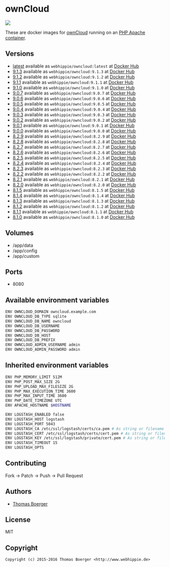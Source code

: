 # ownCloud

[![](https://badge.imagelayers.io/webhippie/owncloud:latest.svg)](https://imagelayers.io/?images=webhippie/owncloud:latest 'Get your own badge on imagelayers.io')

These are docker images for [ownCloud](https://owncloud.org/) running on an
[PHP Apache container](https://registry.hub.docker.com/u/webhippie/php-apache/).


## Versions

* [latest](https://github.com/dockhippie/owncloud/tree/master)
  available as ```webhippie/owncloud:latest``` at
  [Docker Hub](https://registry.hub.docker.com/u/webhippie/owncloud/)
* [9.1.3](https://github.com/dockhippie/owncloud/tree/9.1.3)
  available as ```webhippie/owncloud:9.1.3``` at
  [Docker Hub](https://registry.hub.docker.com/u/webhippie/owncloud/)
* [9.1.2](https://github.com/dockhippie/owncloud/tree/9.1.2)
  available as ```webhippie/owncloud:9.1.2``` at
  [Docker Hub](https://registry.hub.docker.com/u/webhippie/owncloud/)
* [9.1.1](https://github.com/dockhippie/owncloud/tree/9.1.1)
  available as ```webhippie/owncloud:9.1.1``` at
  [Docker Hub](https://registry.hub.docker.com/u/webhippie/owncloud/)
* [9.1.0](https://github.com/dockhippie/owncloud/tree/9.1.0)
  available as ```webhippie/owncloud:9.1.0``` at
  [Docker Hub](https://registry.hub.docker.com/u/webhippie/owncloud/)
* [9.0.7](https://github.com/dockhippie/owncloud/tree/9.0.7)
  available as ```webhippie/owncloud:9.0.7``` at
  [Docker Hub](https://registry.hub.docker.com/u/webhippie/owncloud/)
* [9.0.6](https://github.com/dockhippie/owncloud/tree/9.0.6)
  available as ```webhippie/owncloud:9.0.6``` at
  [Docker Hub](https://registry.hub.docker.com/u/webhippie/owncloud/)
* [9.0.5](https://github.com/dockhippie/owncloud/tree/9.0.5)
  available as ```webhippie/owncloud:9.0.5``` at
  [Docker Hub](https://registry.hub.docker.com/u/webhippie/owncloud/)
* [9.0.4](https://github.com/dockhippie/owncloud/tree/9.0.4)
  available as ```webhippie/owncloud:9.0.4``` at
  [Docker Hub](https://registry.hub.docker.com/u/webhippie/owncloud/)
* [9.0.3](https://github.com/dockhippie/owncloud/tree/9.0.3)
  available as ```webhippie/owncloud:9.0.3``` at
  [Docker Hub](https://registry.hub.docker.com/u/webhippie/owncloud/)
* [9.0.2](https://github.com/dockhippie/owncloud/tree/9.0.2)
  available as ```webhippie/owncloud:9.0.2``` at
  [Docker Hub](https://registry.hub.docker.com/u/webhippie/owncloud/)
* [9.0.1](https://github.com/dockhippie/owncloud/tree/9.0.1)
  available as ```webhippie/owncloud:9.0.1``` at
  [Docker Hub](https://registry.hub.docker.com/u/webhippie/owncloud/)
* [9.0.0](https://github.com/dockhippie/owncloud/tree/9.0.0)
  available as ```webhippie/owncloud:9.0.0``` at
  [Docker Hub](https://registry.hub.docker.com/u/webhippie/owncloud/)
* [8.2.9](https://github.com/dockhippie/owncloud/tree/8.2.9)
  available as ```webhippie/owncloud:8.2.9``` at
  [Docker Hub](https://registry.hub.docker.com/u/webhippie/owncloud/)
* [8.2.8](https://github.com/dockhippie/owncloud/tree/8.2.8)
  available as ```webhippie/owncloud:8.2.8``` at
  [Docker Hub](https://registry.hub.docker.com/u/webhippie/owncloud/)
* [8.2.7](https://github.com/dockhippie/owncloud/tree/8.2.7)
  available as ```webhippie/owncloud:8.2.7``` at
  [Docker Hub](https://registry.hub.docker.com/u/webhippie/owncloud/)
* [8.2.6](https://github.com/dockhippie/owncloud/tree/8.2.6)
  available as ```webhippie/owncloud:8.2.6``` at
  [Docker Hub](https://registry.hub.docker.com/u/webhippie/owncloud/)
* [8.2.5](https://github.com/dockhippie/owncloud/tree/8.2.5)
  available as ```webhippie/owncloud:8.2.5``` at
  [Docker Hub](https://registry.hub.docker.com/u/webhippie/owncloud/)
* [8.2.4](https://github.com/dockhippie/owncloud/tree/8.2.4)
  available as ```webhippie/owncloud:8.2.4``` at
  [Docker Hub](https://registry.hub.docker.com/u/webhippie/owncloud/)
* [8.2.3](https://github.com/dockhippie/owncloud/tree/8.2.3)
  available as ```webhippie/owncloud:8.2.3``` at
  [Docker Hub](https://registry.hub.docker.com/u/webhippie/owncloud/)
* [8.2.2](https://github.com/dockhippie/owncloud/tree/8.2.2)
  available as ```webhippie/owncloud:8.2.2``` at
  [Docker Hub](https://registry.hub.docker.com/u/webhippie/owncloud/)
* [8.2.1](https://github.com/dockhippie/owncloud/tree/8.2.1)
  available as ```webhippie/owncloud:8.2.1``` at
  [Docker Hub](https://registry.hub.docker.com/u/webhippie/owncloud/)
* [8.2.0](https://github.com/dockhippie/owncloud/tree/8.2.0)
  available as ```webhippie/owncloud:8.2.0``` at
  [Docker Hub](https://registry.hub.docker.com/u/webhippie/owncloud/)
* [8.1.5](https://github.com/dockhippie/owncloud/tree/8.1.5)
  available as ```webhippie/owncloud:8.1.5``` at
  [Docker Hub](https://registry.hub.docker.com/u/webhippie/owncloud/)
* [8.1.4](https://github.com/dockhippie/owncloud/tree/8.1.4)
  available as ```webhippie/owncloud:8.1.4``` at
  [Docker Hub](https://registry.hub.docker.com/u/webhippie/owncloud/)
* [8.1.3](https://github.com/dockhippie/owncloud/tree/8.1.3)
  available as ```webhippie/owncloud:8.1.3``` at
  [Docker Hub](https://registry.hub.docker.com/u/webhippie/owncloud/)
* [8.1.2](https://github.com/dockhippie/owncloud/tree/8.1.2)
  available as ```webhippie/owncloud:8.1.2``` at
  [Docker Hub](https://registry.hub.docker.com/u/webhippie/owncloud/)
* [8.1.1](https://github.com/dockhippie/owncloud/tree/8.1.1)
  available as ```webhippie/owncloud:8.1.1``` at
  [Docker Hub](https://registry.hub.docker.com/u/webhippie/owncloud/)
* [8.1.0](https://github.com/dockhippie/owncloud/tree/8.1.0)
  available as ```webhippie/owncloud:8.1.0``` at
  [Docker Hub](https://registry.hub.docker.com/u/webhippie/owncloud/)


## Volumes

* /app/data
* /app/config
* /app/custom


## Ports

* 8080


## Available environment variables

```bash
ENV OWNCLOUD_DOMAIN owncloud.example.com
ENV OWNCLOUD_DB_TYPE sqlite
ENV OWNCLOUD_DB_NAME owncloud
ENV OWNCLOUD_DB_USERNAME
ENV OWNCLOUD_DB_PASSWORD
ENV OWNCLOUD_DB_HOST
ENV OWNCLOUD_DB_PREFIX
ENV OWNCLOUD_ADMIN_USERNAME admin
ENV OWNCLOUD_ADMIN_PASSWORD admin
```


## Inherited environment variables

```bash
ENV PHP_MEMORY_LIMIT 512M
ENV PHP_POST_MAX_SIZE 2G
ENV PHP_UPLOAD_MAX_FILESIZE 2G
ENV PHP_MAX_EXECUTION_TIME 3600
ENV PHP_MAX_INPUT_TIME 3600
ENV PHP_DATE_TIMEZONE UTC
ENV APACHE_HOSTNAME $HOSTNAME

```

```bash
ENV LOGSTASH_ENABLED false
ENV LOGSTASH_HOST logstash
ENV LOGSTASH_PORT 5043
ENV LOGSTASH_CA /etc/ssl/logstash/certs/ca.pem # As string or filename
ENV LOGSTASH_CERT /etc/ssl/logstash/certs/cert.pem # As string or filename
ENV LOGSTASH_KEY /etc/ssl/logstash/private/cert.pem # As string or filename
ENV LOGSTASH_TIMEOUT 15
ENV LOGSTASH_OPTS
```


## Contributing

Fork -> Patch -> Push -> Pull Request


## Authors

* [Thomas Boerger](https://github.com/tboerger)


## License

MIT


## Copyright

```
Copyright (c) 2015-2016 Thomas Boerger <http://www.webhippie.de>
```

